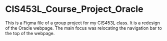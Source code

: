 # CIS453L_Course_Project_Oracle
This is a Figma file of a group project for my CIS453L class. It is a redesign of the Oracle webpage. The main focus was relocating the navigation bar to the top of the webpage.
